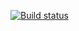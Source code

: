 [![Build status](https://ci.appveyor.com/api/projects/status/ij0gws2v3hd4262j?svg=true)](https://ci.appveyor.com/project/Evgenii083/patterns1)
